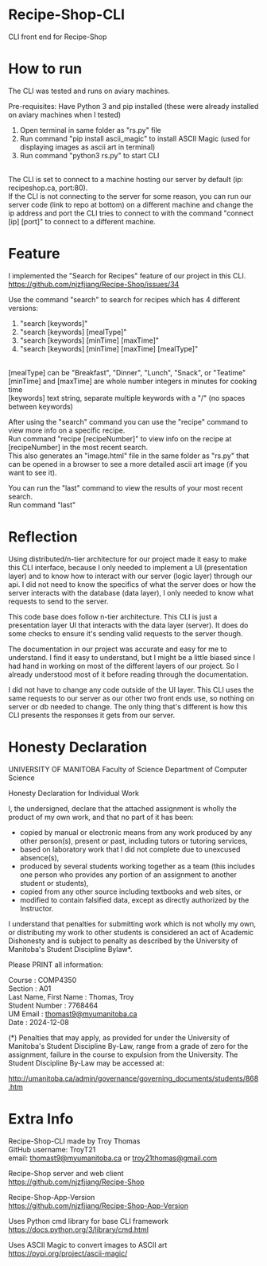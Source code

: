 # Recipe-Shop-CLI
CLI front end for Recipe-Shop

# How to run
The CLI was tested and runs on aviary machines.

Pre-requisites: Have Python 3 and pip installed (these were already installed on aviary machines when I tested)

1. Open terminal in same folder as "rs.py" file
2. Run command "pip install ascii_magic" to install ASCII Magic (used for displaying images as ascii art in terminal)
3. Run command "python3 rs.py" to start CLI

\
The CLI is set to connect to a machine hosting our server by default (ip: recipeshop.ca, port:80).\
If the CLI is not connecting to the server for some reason, you can run our server code (link to repo at bottom) on a different machine and change the ip address and port the CLI tries to connect to with the command "connect [ip] [port]" to connect to a different machine.

# Feature
I implemented the "Search for Recipes" feature of our project in this CLI.\
https://github.com/njzfjiang/Recipe-Shop/issues/34

Use the command "search" to search for recipes which has 4 different versions:
1. "search [keywords]"
2. "search [keywords] [mealType]" 
3. "search [keywords] [minTime] [maxTime]"
4. "search [keywords] [minTime] [maxTime] [mealType]"

\
[mealType] can be "Breakfast", "Dinner", "Lunch", "Snack", or "Teatime"\
[minTime] and [maxTime] are whole number integers in minutes for cooking time\
[keywords] text string, separate multiple keywords with a "/" (no spaces between keywords)

After using the "search" command you can use the "recipe" command to view more info on a specific recipe.\
Run command "recipe [recipeNumber]" to view info on the recipe at [recipeNumber] in the most recent search.\
This also generates an "image.html" file in the same folder as "rs.py" that can be opened in a browser to see a more detailed ascii art image (if you want to see it).

You can run the "last" command to view the results of your most recent search.\
Run command "last"

# Reflection
Using distributed/n-tier architecture for our project made it easy to make this CLI interface, because I only needed to implement a UI (presentation layer) and to know how to interact with our server (logic layer) through our api. I did not need to know the specifics of what the server does or how the server interacts with the database (data layer), I only needed to know what requests to send to the server.

This code base does follow n-tier architecture. This CLI is just a presentation layer UI that interacts with the data layer (server). It does do some checks to ensure it's sending valid requests to the server though.

The documentation in our project was accurate and easy for me to understand. I find it easy to understand, but I might be a little biased since I had hand in working on most of the different layers of our project. So I already understood most of it before reading through the documentation.

I did not have to change any code outside of the UI layer. This CLI uses the same requests to our server as our other two front ends use, so nothing on server or db needed to change. The only thing that's different is how this CLI presents the responses it gets from our server.

# Honesty Declaration
UNIVERSITY OF MANITOBA
Faculty of Science
Department of Computer Science

Honesty Declaration for Individual Work

I, the undersigned, declare that the attached assignment is wholly the 
product of my own work, and that no part of it has been:
  - copied by manual or electronic means from any work produced by any 
    other person(s), present or past, including tutors or tutoring services,
  - based on laboratory work that I did not complete due to unexcused 
    absence(s),
  - produced by several students working together as a team (this includes 
    one person who provides any portion of an assignment to another student
    or students),
  - copied from any other source including textbooks and web sites, or
  - modified to contain falsified data, except as directly authorized by 
    the Instructor.

I understand that penalties for submitting work which is not wholly my own, 
or distributing my work to other students is considered an act of Academic 
Dishonesty and is subject to penalty as described by the University of 
Manitoba's Student Discipline Bylaw*.

Please PRINT all information: 

Course                : COMP4350 \
Section               : A01 \
Last Name, First Name : Thomas, Troy \
Student Number        : 7768464 \
UM Email              : thomast9@myumanitoba.ca \
Date                  : 2024-12-08 

(*) Penalties that may apply, as provided for under the University of 
Manitoba's Student Discipline By-Law, range from a grade of zero for the 
assignment, failure in the course to expulsion from the University. The 
Student Discipline By-Law may be accessed at:

http://umanitoba.ca/admin/governance/governing_documents/students/868.htm



# Extra Info
Recipe-Shop-CLI made by Troy Thomas\
GitHub username: TroyT21\
email: thomast9@myumanitoba.ca or troy21thomas@gmail.com

Recipe-Shop server and web client\
https://github.com/njzfjiang/Recipe-Shop

Recipe-Shop-App-Version\
https://github.com/njzfjiang/Recipe-Shop-App-Version

Uses Python cmd library for base CLI framework\
https://docs.python.org/3/library/cmd.html

Uses ASCII Magic to convert images to ASCII art\
https://pypi.org/project/ascii-magic/